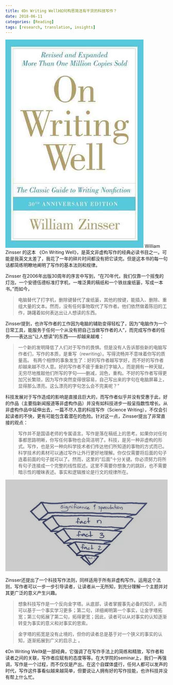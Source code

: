 ```yaml
---
title: 《On Writing Well》如何构思简洁有干货的科技写作？
date: 2018-06-11
categories: [Reading]
tags: [research, translation, insights]
---
```

![cover](/assets/img/postimg/on-writing-well/onwritingwelltitle.jpeg)
William Zinsser 的这本 《On Writing Well》，是英文非虚构写作的经典必读书目之一。可能是我英文太差了，我花了一年的碎片时间都没有把它读完。但是这本书的每一句话都简练明瞭地阐明了写作的基本法则和规律。

Zinsser 在2006年出版30周年的序言中写到，“在70年代，我们仅靠一个摇曳的灯泡，一个安德伍德标准打字机，一堆泛黄的稿纸和一个铁丝废纸篓，写成一本书。”而如今，

> 电脑替代了打字机，删除键替代了废纸篓，其他的按键，能插入、删除、重组大量的文本。然而，没有任何事物取代了写作者。他们依然做着陈旧的工作，踌躇着如何表达出让人想读的东西。

Zinsser提到，也许写作者的工作因为电脑的辅助变得轻松了，因为“电脑作为一个日常工具，能服务于任何一个从没有把自己当做写作者的人”，而完成写作者的任务——表达出“让人想读”的东西——却越来越难：

> 一个新的发明降低了人们对于写作的畏惧。但是没有人告诉那些新的电脑写作者们，写作的本质，是重写（rewriting）。写得流畅并不意味着你写的质量高。
>有两个相悖的事象发生了：好的写作者越写学好，而不好的写作者却越来越不尽人意。好的写作者不疲于重新打字输入，而是拥有一种天赋，无穷尽地推敲他们所写的字句——删减，润色，重构。不好的写作者写得更加冗长繁琐，因为写作突然变得很容易，自己写出来的字句在电脑屏幕上，显得那么漂亮。这么漂亮的字句怎么会不完美呢？”

科技发展对于写作造成的影响是直接且巨大的，而写作者似乎并没有受惠于此，好的作品（主要指新闻报道等非虚构作品）并没有如科技进步一般呈指数性增长。从非虚构作品中延伸出去，一篇不尽人意的科技写作（Science Writing），不仅会引起读者的不快，更有可能包含着潜在的危险。针对这一点，Zinsser提出了非常直接的观点：

> 写作并不是国语老师的专属语言。写作是落在稿纸上的思考。如果你对任何事都思路明晰，你写任何事物也会简洁明了。科技，是另一种非虚构的形式。写作，也是另一种向科学技术者们传达他们所知道的事物的方式而已。
>科学技术的素材可以通过写作让外行更好地理解。你仅仅需要将后面的句子连着前面的句子就可以了。然而，这里的“后面”十分关键。你必须努力将所有句子连接成一个完整的线性叙述。这里不需要你想象力的跳跃，也不需要暗示性的暧昧表述。事实和逻辑推论是行文的规律所在。

![pyramid](/assets/img/postimg/on-writing-well/onwritingwell.png)

Zinsser还提出了一个科技写作法则，同样适用于所有非虚构写作。运用这个法则，写作者可以一步一步引导读者，让读者从一无所知，到充分理解一个主题并对其更广泛的意义产生兴趣。

> 想象科技写作是一个反向金字塔。从底部，读者掌握事先必备的知识，从而可以基于一个事实学习更多；第二句，详细阐明第一个事实，让金字塔拓宽；第三句拓展了第二句，拓得更宽；因此，读者可以从对事实的认知逐渐转变为事实的意义和对事实的思索。

> 金字塔的拓宽是没有止境的，但你的读者总是基于对一个狭义的事实的认知，逐渐拓展到广义的启示上 。


《On Writing Well》是一部经典，它强调了在写作手法上的简练和精致，写作者和读者之间的关联，写作者应赋有的态度等等。在大学院的seminar上，我们一再强调，写作是一个过程，而不仅仅是产出。在这个自媒体盛行，任何人都可以发声的时代，写作这件事看似越来越简单，但要说让人拥有好的写作技能，也许科技并没有帮上什么忙。